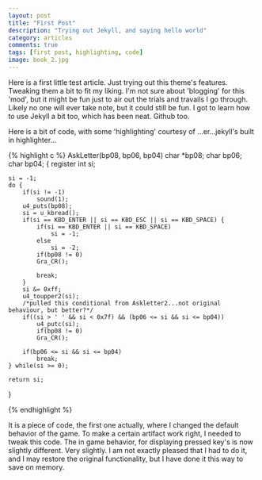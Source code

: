 ```yaml
---
layout: post
title: "First Post"
description: "Trying out Jekyll, and saying hello world"
category: articles
comments: true
tags: [first post, highlighting, code]
image: book_2.jpg
---
```


Here is a first little test article. Just trying out this theme's features. Tweaking them a bit to fit my liking. I'm not sure about 'blogging' for this 'mod', but it might be fun just to air out the trials and travails I go through. Likely no one will ever take note, but it could still be fun. I got to learn how to use Jekyll a bit too, which has been neat. Github too.

Here is a bit of code, with some 'highlighting' courtesy of ...er...jekyll's built in highlighter...

{% highlight c %}
AskLetter(bp08, bp06, bp04)
char *bp08;
char bp06;
char bp04;
{
	register int si;

	si = -1;
	do {
		if(si != -1)
			sound(1);
		u4_puts(bp08);
		si = u_kbread();
		if(si == KBD_ENTER || si == KBD_ESC || si == KBD_SPACE) {
			if(si == KBD_ENTER || si == KBD_SPACE)
				si = -1;
			else
				si = -2;
            if(bp08 != 0)
			Gra_CR();
            
			break;
		}
		si &= 0xff;
		u4_toupper2(si);
        /*pulled this conditional from Askletter2...not original behaviour, but better?*/
		if((si > ' ' && si < 0x7f) && (bp06 <= si && si <= bp04))
			u4_putc(si);
            if(bp08 != 0)
            Gra_CR();
        
        if(bp06 <= si && si <= bp04)
			break;
	} while(si >= 0);

	return si;
}

{% endhighlight %}


It is a piece of code, the first one actually, where I changed the default behavior of the game. To make a certain artifact work right, I needed to tweak this code. The in game behavior, for displaying pressed key's is now slightly different. Very slightly. I am not exactly pleased that I had to do it, and I may restore the original functionality, but I have done it this way to save on memory.
